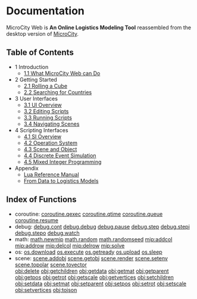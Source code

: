 # Documentation

MicroCity Web is **An Online Logistics Modeling Tool** reassembled from the desktop version of <a href="https://github.com/microcity/" target="_blank">MicroCity</a>.

## Table of Contents
- 1 Introduction
  - [1.1 What MicroCity Web can Do](1.1_what_microcity_web_can_do.md)
- 2 Getting Started
  - [2.1 Rolling a Cube](2.1_rolling_a_cube.md)
  - [2.2 Searching for Countries](2.2_searching_for_countries.md)
- 3 User Interfaces
  - [3.1 UI Overview](3.1_ui_overview.md)
  - [3.2 Editing Scripts](3.2_editing_scripts.md)
  - [3.3 Running Scripts](3.3_running_scripts.md)
  - [3.4 Navigating Scenes](3.4_navigating_scenes.md)
- 4 Scripting Interfaces
  - [4.1 SI Overview](4.1_si_overview.md)
  - [4.2 Operation System](4.2_operation_system.md)
  - [4.3 Scene and Object](4.3_scene_and_object.md)
  - [4.4 Discrete Event Simulation](4.4_discrete_event_simulation.md)
  - [4.5 Mixed Integer Programming](4.5_mixed_integer_programming.md)
- Appendix
  - <a href="" onclick="window.open('https://www.lua.org/manual/5.4/contents.html', 'luaref')">Lua Reference Manual</a>
  - <a href="" onclick="window.open('https://microcity.gitee.io/book', 'book')">From Data to Logistics Models</a>

## Index of Functions
- coroutine:
[coroutine.qexec](4.4_discrete_event_simulation.md#coroutine.qexec)
[coroutine.qtime](4.4_discrete_event_simulation.md#coroutine.qtime)
[coroutine.queue](4.4_discrete_event_simulation.md#coroutine.queue)
[coroutine.resume](4.4_discrete_event_simulation.md#coroutine.resume)
- debug:
[debug.cont](4.2_operation_system.md#debug.cont)
[debug.debug](4.2_operation_system.md#debug.debug)
[debug.pause](4.2_operation_system.md#debug.pause)
[debug.step](4.2_operation_system.md#debug.step)
[debug.stepi](4.2_operation_system.md#debug.stepi)
[debug.stepo](4.2_operation_system.md#debug.stepo)
[debug.watch](4.2_operation_system.md#debug.watch)
- math:
[math.newmip](4.5_mixed_integer_programming.md#math.newmip)
[math.random](4.4_discrete_event_simulation.md#math.random)
[math.randomseed](4.4_discrete_event_simulation.md#math.randomseed)
[mip:addcol](4.5_mixed_integer_programming.md#mip:addcol)
[mip:addrow](4.5_mixed_integer_programming.md#mip:addrow)
[mip:delcol](4.5_mixed_integer_programming.md#mip:delcol)
[mip:delrow](4.5_mixed_integer_programming.md#mip:delrow)
[mip:solve](4.5_mixed_integer_programming.md#mip:solve)
- os:
[os.download](4.2_operation_system.md#os.download)
[os.execute](4.2_operation_system.md#os.execute)
[os.getready](4.2_operation_system.md#os.getready)
[os.upload](4.2_operation_system.md#os.upload)
[os.sleep](4.2_operation_system.md#os.sleep)
- scene:
[scene.addobj](4.3_scene_and_object.md#scene.addobj)
[scene.getobj](4.3_scene_and_object.md#scene.getobj)
[scene.render](4.3_scene_and_object.md#scene.render)
[scene.setenv](4.3_scene_and_object.md#scene.setenv)
[scene.topolar](4.3_scene_and_object.md#scene.topolar)
[scene.tovector](4.3_scene_and_object.md#scene.tovector)<br>
[obj:delete](4.3_scene_and_object.md#obj:delete)
[obj:getchildren](4.3_scene_and_object.md#obj:getchildren)
[obj:getdata](4.3_scene_and_object.md#obj:getdata)
[obj:getmat](4.3_scene_and_object.md#obj:getmat)
[obj:getparent](4.3_scene_and_object.md#obj:getparent)
[obj:getpos](4.3_scene_and_object.md#obj:getpos)
[obj:getrot](4.3_scene_and_object.md#obj:getrot)
[obj:getscale](4.3_scene_and_object.md#obj:getscale)
[obj:getvertices](4.3_scene_and_object.md#obj:getvertices)
[obj:setchildren](4.3_scene_and_object.md#obj:setchildren)
[obj:setdata](4.3_scene_and_object.md#obj:setdata)
[obj:setmat](4.3_scene_and_object.md#obj:setmat)
[obj:setparent](4.3_scene_and_object.md#obj:setparent)
[obj:setpos](4.3_scene_and_object.md#obj:setpos)
[obj:setrot](4.3_scene_and_object.md#obj:setrot)
[obj:setscale](4.3_scene_and_object.md#obj:setscale)
[obj:setvertices](4.3_scene_and_object.md#obj:setvertices)
[obj:tojson](4.3_scene_and_object.md#obj:tojson)